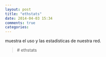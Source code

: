 ```yaml
---
layout: post
title: "ethstats"
date: 2014-04-03 15:34
comments: true
categories: 
---
```

muestra el uso y las estadísticas de nuestra red. 

>\# ethstats 

